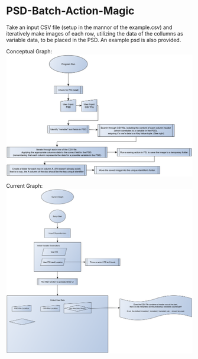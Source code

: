# PSD-Batch-Action-Magic
Take an input CSV file (setup in the mannor of the example.csv) and iteratively make images of each row, utilizing the data of the collumns as variable data, to be placed in the PSD. An example psd is also provided.

Conceptual Graph:
![Conceptual Graph](/docs/ConceptualGraphBase.png)

Current Graph:
![Conceptual Graph](/docs/CurrentGraphBase.png)
